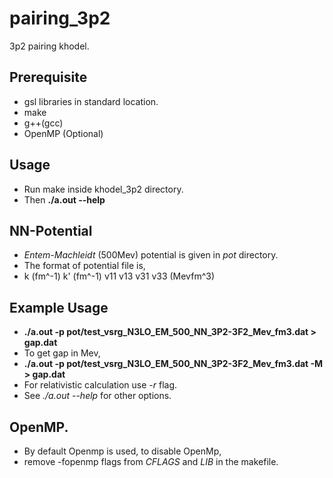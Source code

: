 # pairing_3p2
3p2 pairing khodel.

## Prerequisite
* gsl libraries in standard location.
* make
* g++(gcc) 
* OpenMP (Optional)

## Usage
* Run make inside khodel_3p2 directory.
* Then **./a.out --help**

## NN-Potential
* *Entem-Machleidt* (500Mev) potential is given in _pot_ directory.
* The format of potential file is, 
* k (fm^-1) k' (fm^-1) v11 v13 v31 v33 (Mevfm^3)

## Example Usage
* **./a.out -p pot/test_vsrg_N3LO_EM_500_NN_3P2-3F2_Mev_fm3.dat > gap.dat**
* To get gap in Mev,
*  **./a.out -p pot/test_vsrg_N3LO_EM_500_NN_3P2-3F2_Mev_fm3.dat -M > gap.dat**
* For relativistic calculation use *-r* flag.
* See *./a.out --help* for other options.

## OpenMP.
* By default Openmp is used, to disable OpenMp,
* remove -fopenmp flags from *CFLAGS* and *LIB* in the makefile.
